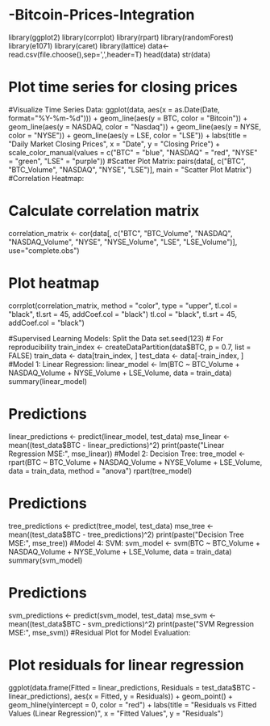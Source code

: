 # -Bitcoin-Prices-Integration
library(ggplot2)
library(corrplot)
library(rpart)
library(randomForest)
library(e1071)
library(caret)
library(lattice)
data<-read.csv(file.choose(),sep=',',header=T)
head(data)
str(data)
# Plot time series for closing prices
#Visualize Time Series Data:
ggplot(data, aes(x = as.Date(Date, format="%Y-%m-%d"))) +
  geom_line(aes(y = BTC, color = "Bitcoin")) +
  geom_line(aes(y = NASDAQ, color = "Nasdaq")) +
  geom_line(aes(y = NYSE, color = "NYSE")) +
  geom_line(aes(y = LSE, color = "LSE")) +
  labs(title = "Daily Market Closing Prices", x = "Date", y = "Closing Price") +
  scale_color_manual(values = c("BTC" = "blue", "NASDAQ" = "red", "NYSE" = "green", "LSE" = "purple"))
#Scatter Plot Matrix:
pairs(data[, c("BTC", "BTC_Volume", "NASDAQ", "NYSE", "LSE")], 
      main = "Scatter Plot Matrix")
#Correlation Heatmap:
# Calculate correlation matrix
correlation_matrix <- cor(data[, c("BTC", "BTC_Volume", "NASDAQ", "NASDAQ_Volume", 
                                      "NYSE", "NYSE_Volume", "LSE", "LSE_Volume")], use="complete.obs")

# Plot heatmap
corrplot(correlation_matrix, method = "color", type = "upper", 
         tl.col = "black", tl.srt = 45, addCoef.col = "black")
tl.col = "black", tl.srt = 45, addCoef.col = "black")

#Supervised Learning Models: Split the Data
set.seed(123)  # For reproducibility
train_index <- createDataPartition(data$BTC, p = 0.7, list = FALSE)
train_data <- data[train_index, ]
test_data <- data[-train_index, ]
#Model 1: Linear Regression:
linear_model <- lm(BTC ~ BTC_Volume + NASDAQ_Volume + NYSE_Volume + LSE_Volume, data = train_data)
summary(linear_model)

# Predictions
linear_predictions <- predict(linear_model, test_data)
mse_linear <- mean((test_data$BTC - linear_predictions)^2)
print(paste("Linear Regression MSE:", mse_linear))
#Model 2: Decision Tree:
tree_model <- rpart(BTC ~ BTC_Volume + NASDAQ_Volume + NYSE_Volume + LSE_Volume, data = train_data, method = "anova")
rpart(tree_model)

# Predictions
tree_predictions <- predict(tree_model, test_data)
mse_tree <- mean((test_data$BTC - tree_predictions)^2)
print(paste("Decision Tree MSE:", mse_tree))
#Model 4: SVM:
svm_model <- svm(BTC ~ BTC_Volume + NASDAQ_Volume + NYSE_Volume + LSE_Volume, data = train_data)
summary(svm_model)

# Predictions
svm_predictions <- predict(svm_model, test_data)
mse_svm <- mean((test_data$BTC - svm_predictions)^2)
print(paste("SVM Regression MSE:", mse_svm))
#Residual Plot for Model Evaluation:
# Plot residuals for linear regression
ggplot(data.frame(Fitted = linear_predictions, Residuals = test_data$BTC - linear_predictions), 
       aes(x = Fitted, y = Residuals)) +
  geom_point() +
  geom_hline(yintercept = 0, color = "red") +
  labs(title = "Residuals vs Fitted Values (Linear Regression)", x = "Fitted Values", y = "Residuals")
